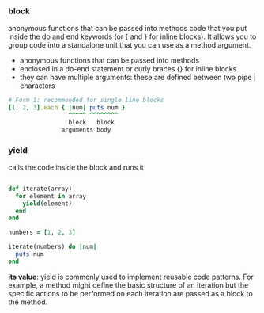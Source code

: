 ### block 
anonymous functions that can be passed into methods code that you put inside the do and end keywords (or { and } for inline blocks). It allows you to group code into a standalone unit that you can use as a method argument.

- anonymous functions that can be passed into methods
- enclosed in a do-end statement or curly braces {} for inline blocks
- they can have multiple arguments: these are defined between two pipe | characters

```ruby
# Form 1: recommended for single line blocks
[1, 2, 3].each { |num| puts num }
                 ^^^^^ ^^^^^^^^
                 block   block
               arguments body
```

### yield
calls the code inside the block and runs it

```ruby

def iterate(array)
  for element in array
    yield(element)
  end
end

numbers = [1, 2, 3]

iterate(numbers) do |num|
  puts num
end
```

**its value**: yield is commonly used to implement reusable code patterns. For example, a method might define the basic structure of an iteration but the specific actions to be performed on each iteration are passed as a block to the method.
